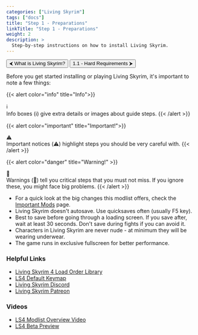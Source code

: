 ```yaml
---
categories: ["Living Skyrim"]
tags: ["docs"] 
title: "Step 1 - Preparations"
linkTitle: "Step 1 - Preparations"
weight: 2
description: >
  Step-by-step instructions on how to install Living Skyrim.
---
```


<button onclick="window.location.href='https://beta.fgsmodlists.com/docs/living-skyrim/whatisls/';" class="btn btn-primary">⮜ What is Living Skyrim?</button>
<button onclick="window.location.href='https://beta.fgsmodlists.com/docs/living-skyrim/step-1-preparations/hardreqs/';" class="btn btn-primary">1.1 - Hard Requirements ⮞</button>

Before you get started installing or playing Living Skyrim, it's important to note a few things:

{{< alert color="info" title="Info">}}
<div class="alert-icon">ℹ️</div>
Info boxes (ℹ️) give extra details or images about guide steps.
{{< /alert >}}

{{< alert color="important" title="Important!">}}
<div class="alert-icon">⚠️</div>
Important notices (⚠️) highlight steps you should be very careful with.
{{< /alert >}}

{{< alert color="danger" title="Warning!" >}}
<div class="alert-icon">🛑</div>
Warnings (🛑) tell you critical steps that you must not miss. If you ignore these, you might face big problems.
{{< /alert >}}

- For a quick look at the big changes this modlist offers, check the [Important Mods](/docs/living-skyrim/beginners-guide/importantmods) page. 
- Living Skyrim doesn't autosave. Use quicksaves often (usually F5 key).
- Best to save before going through a loading screen. If you save after, wait at least 30 seconds. Don't save during fights if you can avoid it.
- Characters in Living Skyrim are never nude - at minimum they will be wearing underwear.
- The game runs in exclusive fullscreen for better performance.

### Helpful Links
- [Living Skyrim 4 Load Order Library](https://loadorderlibrary.com/lists/living-skyrim-4)
- [LS4 Default Keymap](http://www.keyboard-layout-editor.com/#/gists/a8c4e0948ac5e04d4bc4eaf7b130295f)
- [Living Skyrim Discord](https://discord.gg/thg2eRxf7z)
- [Living Skyrim Patreon](https://www.patreon.com/LivingSkyrim)

### Videos
- [LS4 Modlist Overview Video](https://www.youtube.com/watch?v=cielru_UErg)
- [LS4 Beta Preview](https://www.youtube.com/watch?v=1HDQne_yKZ8)